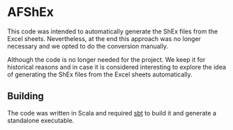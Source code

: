 # AFShEx

This code was intended to automatically generate the ShEx files from the Excel sheets. Nevertheless, at the end this approach was no longer necessary and we opted to do the conversion manually.

Although the code is no longer needed for the project. We keep it for historical reasons and in case it is considered interesting to explore the idea of generating the ShEx files from the Excel sheets automatically.

## Building

The code was written in Scala and required [sbt](https://www.scala-sbt.org/) to build it and generate a standalone executable.